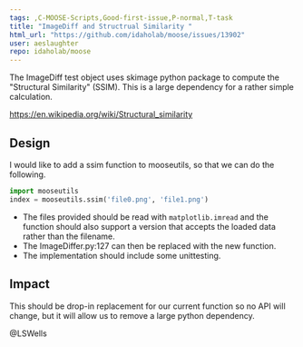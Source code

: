 ```yaml
---
tags: ,C-MOOSE-Scripts,Good-first-issue,P-normal,T-task
title: "ImageDiff and Structrual Similarity "
html_url: "https://github.com/idaholab/moose/issues/13902"
user: aeslaughter
repo: idaholab/moose
---
```


<!--Why do you need this feature or what is the enhancement?-->

The ImageDiff test object uses skimage python package to compute the "Structural Similarity" (SSIM). This is a large dependency for a rather simple calculation. 

https://en.wikipedia.org/wiki/Structural_similarity

## Design
<!--A concise description (design) of what you want to happen.--->

I would like to add a ssim function to mooseutils, so that we can do the following.

```python
import mooseutils
index = mooseutils.ssim('file0.png', 'file1.png')
```

- The files provided should be read with `matplotlib.imread` and the function should also 
support a version that accepts the loaded data rather than the filename.
- The ImageDiffer.py:127 can then be replaced with the new function.
- The implementation should include some unittesting.

## Impact
<!--Will the enhancement change existing public APIs, internal APIs, or add something new?-->
This should be drop-in replacement for our current function so no API will change, but it will allow us to remove a large python dependency.

@LSWells